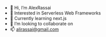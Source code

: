 - 👋 Hi, I’m AlexRassai
- 👀 Interested in Serverless Web Frameworks
- 🌱 Currently learning next.js
- 💞️ I’m looking to collaborate on 
- 📫 alirassai@gmail.com

<!---
AlexRassai/AlexRassai is a ✨ special ✨ repository because its `README.md` (this file) appears on your GitHub profile.
You can click the Preview link to take a look at your changes.
--->
